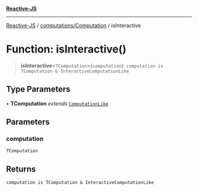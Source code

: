 [**Reactive-JS**](../../../README.md)

***

[Reactive-JS](../../../README.md) / [computations/Computation](../README.md) / isInteractive

# Function: isInteractive()

> **isInteractive**\<`TComputation`\>(`computation`): `computation is TComputation & InteractiveComputationLike`

## Type Parameters

• **TComputation** *extends* [`ComputationLike`](../../interfaces/ComputationLike.md)

## Parameters

### computation

`TComputation`

## Returns

`computation is TComputation & InteractiveComputationLike`
